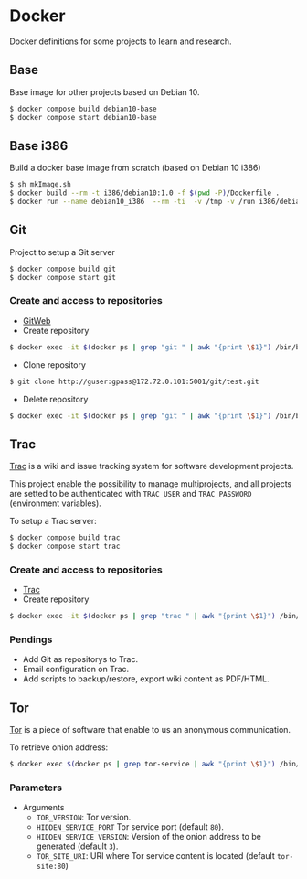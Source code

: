# Docker
Docker definitions for some projects to learn and research.

## Base

Base image for other projects based on Debian 10.
```bash
$ docker compose build debian10-base
$ docker compose start debian10-base
```

## Base i386

Build a docker base image from scratch (based on Debian 10 i386)
```bash
$ sh mkImage.sh
$ docker build --rm -t i386/debian10:1.0 -f $(pwd -P)/Dockerfile .
$ docker run --name debian10_i386  --rm -ti  -v /tmp -v /run i386/debian10:1.0
```
## Git

Project to setup a Git server
```bash
$ docker compose build git
$ docker compose start git
```

### Create and access to repositories
- [GitWeb](http://172.72.0.101:5001/gitweb/)
- Create repository
```bash
$ docker exec -it $(docker ps | grep "git " | awk "{print \$1}") /bin/bash -c "git.sh create test"
```  
- Clone repository
```bash
$ git clone http://guser:gpass@172.72.0.101:5001/git/test.git
```
- Delete repository
```bash
$ docker exec -it $(docker ps | grep "git " | awk "{print \$1}") /bin/bash -c "git.sh delete test"
```

## Trac

[Trac](https://trac.edgewall.org/) is a wiki and issue tracking system for software development projects.

This project enable the possibility to manage multiprojects, and all projects are setted to be authenticated with `TRAC_USER` and `TRAC_PASSWORD` (environment variables).

To setup a Trac server:
```bash
$ docker compose build trac
$ docker compose start trac
```

### Create and access to repositories
- [Trac](http://172.72.0.102:5002/trac)
- Create repository
```bash
$ docker exec -it $(docker ps | grep "trac " | awk "{print \$1}") /bin/bash -c "trac.sh setup_project test"
```

### Pendings
 - Add Git as repositorys to Trac.
 - Email configuration on Trac.
 - Add scripts to backup/restore, export wiki content as PDF/HTML.

## Tor

[Tor](www.torproject.org) is a piece of software that enable to us an anonymous communication.

To retrieve onion address: 
```bash
$ docker exec $(docker ps | grep tor-service | awk "{print \$1}") /bin/bash -c 'cat ./hidden_service/hostname'
```

### Parameters
- Arguments
  - `TOR_VERSION`: Tor version.
  - `HIDDEN_SERVICE_PORT` Tor service port (default `80`).
  - `HIDDEN_SERVICE_VERSION`: Version of the onion address to be generated (default `3`).
  - `TOR_SITE_URI`: URI where Tor service content is located (default `tor-site:80`)
